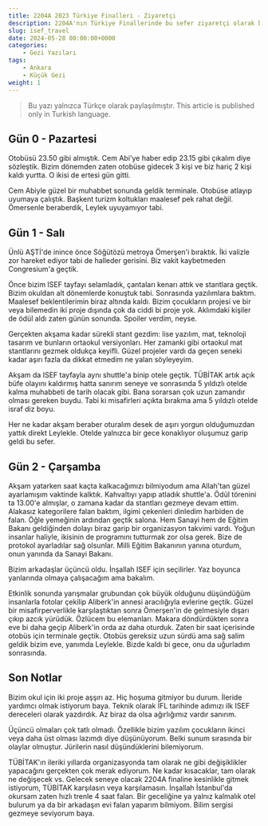 ```yaml
---
title: 2204A 2023 Türkiye Finalleri - Ziyaretçi
description: 2204A'nın Türkiye Finallerinde bu sefer ziyaretçi olarak bulundum.
slug: isef_travel
date: 2024-05-28 00:00:00+0000
categories:
    - Gezi Yazıları
tags:
    - Ankara
    - Küçük Gezi
weight: 1
---
```


>Bu yazı yalnızca Türkçe olarak paylaşılmıştır. 
>This article is published only in Turkish language.

## Gün 0 - Pazartesi

Otobüsü 23.50 gibi almıştık. Cem Abi'ye haber edip 23.15 gibi çıkalım diye sözleştik. Bizim dönemden zaten otobüse gidecek 3 kişi ve biz hariç 2 kişi kaldı yurtta. O ikisi de ertesi gün gitti.

Cem Abiyle güzel bir muhabbet sonunda geldik terminale. Otobüse atlayıp uyumaya çalıştık. Başkent turizm koltukları maalesef pek rahat değil. Ömersenle beraberdik, Leylek uyuyamıyor tabi.

## Gün 1 - Salı

Ünlü AŞTİ'de inince önce Söğütözü metroya Ömerşen'i bıraktık. İki valizle zor hareket ediyor tabi de halleder gerisini. Biz vakit kaybetmeden Congresium'a geçtik.

Önce bizim ISEF tayfayı selamladık, çantaları kenarı attık ve stantlara geçtik. Bizim okuldan alt dönemlerde konuştuk tabi. Sonrasında yazılımlara baktım. Maalesef beklentilerimin biraz altında kaldı. Bizim çocukların projesi ve bir veya bilemedin iki proje dışında çok da ciddi bi proje yok. Aklımdaki kişiler de ödül aldı zaten günün sonunda. Spoiler verdim, neyse.

Gerçekten akşama kadar sürekli stant gezdim: lise yazılım, mat, teknoloji tasarım ve bunların ortaokul versiyonları. Her zamanki gibi ortaokul mat stantlarını gezmek oldukça keyifli. Güzel projeler vardı da geçen seneki kadar aşırı fazla da dikkat etmedim ne yalan söyleyeyim.

Akşam da ISEF tayfayla aynı shuttle'a binip otele geçtik. TÜBİTAK artık açık büfe olayını kaldırmış hatta sanırım seneye ve sonrasında 5 yıldızlı otelde kalma muhabbeti de tarih olacak gibi. Bana sorarsan çok uzun zamandır olması gereken buydu. Tabi ki misafirleri açıkta bırakma ama 5 yıldızlı otelde israf diz boyu.

Her ne kadar akşam beraber oturalım desek de aşırı yorgun olduğumuzdan yattık direkt Leylekle. Otelde yalnızca bir gece konaklıyor oluşumuz garip geldi bu sefer.

## Gün 2 - Çarşamba

Akşam yatarken saat kaçta kalkacağımızı bilmiyodum ama Allah'tan güzel ayarlamışım vaktinde kalktık. Kahvaltıyı yapıp atladık shuttle'a. Ödül törenini ta 13.00'e almışlar, o zamana kadar da stantları gezmeye devam ettim. Alakasız kategorilere falan baktım, ilgimi çekenleri dinledim harbiden de falan. Öğle yemeğinin ardından geçtik salona. Hem Sanayi hem de Eğitim Bakanı geldiğinden dolayı biraz garip bir organizasyon takvimi vardı. Yoğun insanlar haliyle, ikisinin de programını tutturmak zor olsa gerek. Bize de protokol ayarladılar sağ olsunlar. Milli Eğitim Bakanının yanına oturdum, onun yanında da Sanayi Bakanı.

Bizim arkadaşlar üçüncü oldu. İnşallah ISEF için seçilirler. Yaz boyunca yanlarında olmaya çalışacağım ama bakalım.

Etkinlik sonunda yarışmalar grubundan çok büyük olduğunu düşündüğüm insanlarla fotolar çekilip Aliberk'in annesi aracılığıyla evlerine geçtik. Güzel bir misafirperverlikle karşılaştıktan sonra Ömerşen'in de gelmesiyle dışarı çıkıp azcık yürüdük. Özlücem bu elemanları. Makara döndürdükten sonra eve bi daha geçip Aliberk'in orda az daha oturduk. Zaten bir saat içerisinde otobüs için terminale geçtik. Otobüs gereksiz uzun sürdü ama sağ salim geldik bizim eve, yanımda Leylekle. Bizde kaldı bi gece, onu da uğurladım sonrasında.

## Son Notlar

Bizim okul için iki proje aşşırı az. Hiç hoşuma gitmiyor bu durum. İleride yardımcı olmak istiyorum baya. Teknik olarak İFL tarihinde adımızı ilk ISEF dereceleri olarak yazdırdık. Az biraz da olsa ağırlığımız vardır sanırım.

Üçüncü olmaları çok tatlı olmadı. Özellikle bizim yazılım çocukların ikinci veya daha üst olması lazımdı diye düşünüyorum. Belki sunum sırasında bir olaylar olmuştur. Jürilerin nasıl düşündüklerini bilemiyorum.

TÜBİTAK'ın ileriki yıllarda organizasyonda tam olarak ne gibi değişiklikler yapacağını gerçekten çok merak ediyorum. Ne kadar kısacaklar, tam olarak ne değişecek vs. Gelecek seneye olacak 2204A finaline kesinlikle gitmek istiyorum, TÜBİTAK karşılasın veya karşılamasın. İnşallah İstanbul'da okursam zaten hızlı trenle 4 saat falan. Bir geceliğine ya yalnız kalmalık otel bulurum ya da bir arkadaşın evi falan yaparım bilmiyom. Bilim sergisi gezmeye seviyorum baya.
